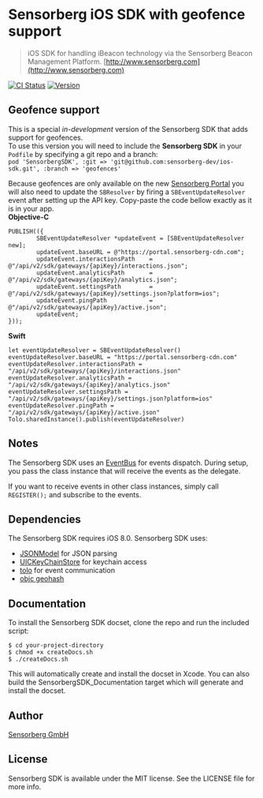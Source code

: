 # Sensorberg iOS SDK with geofence support 



> iOS SDK for handling iBeacon technology via the Sensorberg Beacon Management Platform. [http://www.sensorberg.com](http://www.sensorberg.com)

[![CI Status](https://travis-ci.org/sensorberg-dev/ios-sdk.svg?style=flat)](https://travis-ci.org/sensorberg-dev/ios-sdk)
[![Version](https://img.shields.io/cocoapods/v/Sensorberg.svg?style=flat)](http://cocoapods.org/pods/SensorbergSDK)

## Geofence support

This is a special *in-development* version of the Sensorberg SDK that adds support for geofences.  
To use this version you will need to include the **Sensorberg SDK** in your `Podfile` by specifying a git repo and a branch:  
`pod 'SensorbergSDK', :git => 'git@github.com:sensorberg-dev/ios-sdk.git', :branch => 'geofences'`

Because geofences are only available on the new [Sensorberg Portal](https://portal.sensorberg.com) you will also need to update the `SBResolver` by firing a `SBEventUpdateResolver` event after setting up the API key.
Copy-paste the code bellow exactly as it is in your app.   
**Objective-C**  
```
PUBLISH(({  
        SBEventUpdateResolver *updateEvent = [SBEventUpdateResolver new];  
        updateEvent.baseURL = @"https://portal.sensorberg-cdn.com";  
        updateEvent.interactionsPath    = @"/api/v2/sdk/gateways/{apiKey}/interactions.json";  
        updateEvent.analyticsPath       = @"/api/v2/sdk/gateways/{apiKey}/analytics.json";  
        updateEvent.settingsPath        = @"/api/v2/sdk/gateways/{apiKey}/settings.json?platform=ios";  
        updateEvent.pingPath            = @"/api/v2/sdk/gateways/{apiKey}/active.json";  
        updateEvent;  
}));   
```  
**Swift**  
```
let eventUpdateResolver = SBEventUpdateResolver()
eventUpdateResolver.baseURL = "https://portal.sensorberg-cdn.com"
eventUpdateResolver.interactionsPath = "/api/v2/sdk/gateways/{apiKey}/interactions.json"
eventUpdateResolver.analyticsPath = "/api/v2/sdk/gateways/{apiKey}/analytics.json"
eventUpdateResolver.settingsPath = "/api/v2/sdk/gateways/{apiKey}/settings.json?platform=ios"
eventUpdateResolver.pingPath = "/api/v2/sdk/gateways/{apiKey}/active.json"
Tolo.sharedInstance().publish(eventUpdateResolver)
```


## Notes

The Sensorberg SDK uses an [EventBus](https://github.com/google/guava/wiki/EventBusExplained) for events dispatch. During setup, you pass the class instance that will receive the events as the delegate.

If you want to receive events in other class instances, simply call `REGISTER();` and subscribe to the events.

## Dependencies

The Sensorberg SDK requires iOS 8.0. Sensorberg SDK uses:

- [JSONModel](https://github.com/icanzilb/JSONModel) for JSON parsing  
- [UICKeyChainStore](https://github.com/kishikawakatsumi/UICKeyChainStore) for keychain access  
- [tolo](https://github.com/genzeb/tolo) for event communication  
- [objc geohash](https://github.com/lyokato/objc-geohash)  

## Documentation

To install the Sensorberg SDK docset, clone the repo and run the included script:  

```
$ cd your-project-directory  
$ chmod +x createDocs.sh  
$ ./createDocs.sh  
```
This will automatically create and install the docset in Xcode.
You can also build the SensorbergSDK_Documentation target which will generate and install the docset.

## Author

[Sensorberg GmbH](https://sensorberg.com)


## License

Sensorberg SDK is available under the MIT license. See the LICENSE file for more info.
